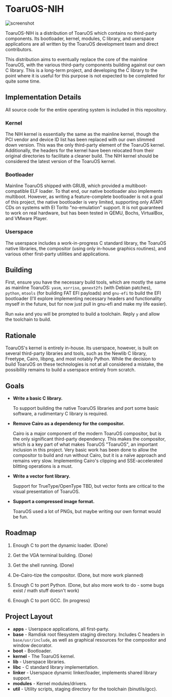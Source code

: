# ToaruOS-NIH

![screenshot](https://i.imgur.com/vwVV7sG.png)

ToaruOS-NIH is a distribution of ToaruOS which contains no third-party components. Its bootloader, kernel, modules, C library, and userspace applications are all written by the ToaruOS development team and direct contributors.

This distribution aims to eventually replace the core of the mainline ToaruOS, with the various third-party components building against our own C library. This is a long-term project, and developing the C library to the point where it is useful for this purpose is not expected to be completed for quite some time.

## Implementation Details

All source code for the entire operating system is included in this repository.

### Kernel

The NIH kernel is essentially the same as the mainline kernel, though the PCI vendor and device ID list has been replaced with our own slimmed down version. This was the only third-party element of the ToaruOS kernel. Additionally, the headers for the kernel have been relocated from their original directories to facilitate a cleaner build. The NIH kernel should be considered the latest version of the ToaruOS kernel.

### Bootloader

Mainline ToaruOS shipped with GRUB, which provided a multiboot-compatible ELF loader. To that end, our native bootloader also implements multiboot. However, as writing a feature-complete bootloader is not a goal of this project, the native bootloader is very limited, supporting only ATAPI CDs on systems with El Torito "no-emulation" support. It is not guaranteed to work on real hardware, but has been tested in QEMU, Bochs, VirtualBox, and VMware Player.

### Userspace

The userspace includes a work-in-progress C standard library, the ToaruOS native libraries, the compositor (using only in-house graphics routines), and various other first-party utilities and applications.

## Building

First, ensure you have the necessary build tools, which are mostly the same as mainline ToaruOS: `yasm`, `xorriso`, `genext2fs` (with Debian patches), `python`, `mtools` (for building FAT EFI payloads) and `gnu-efi` to build the EFI bootloader (I'll explore implementing necessary headers and functionality myself in the future, but for now just pull in gnu-efi and make my life easier).

Run `make` and you will be prompted to build a toolchain. Reply `y` and allow the toolchain to build.

## Rationale

ToaruOS's kernel is entirely in-house. Its userspace, however, is built on several third-party libraries and tools, such as the Newlib C library, Freetype, Cairo, libpng, and most notably Python. While the decision to build ToaruOS on these technologies is not at all considered a mistake, the possibility remains to build a userspace entirely from scratch.

## Goals

- **Write a basic C library.**

  To support building the native ToaruOS libraries and port some basic software, a rudimentary C library is required.

- **Remove Cairo as a dependency for the compositor.**

  Cairo is a major component of the modern ToaruOS compositor, but is the only significant third-party dependency. This makes the compositor, which is a key part of what makes ToaruOS "ToaruOS", an important inclusion in this project. Very basic work has been done to allow the compositor to build and run without Cairo, but it is a naïve approach and remains very slow. Implementing Cairo's clipping and SSE-accelerated blitting operations is a must.

- **Write a vector font library.**

  Support for TrueType/OpenType TBD, but vector fonts are critical to the visual presentation of ToaruOS.

- **Support a compressed image format.**

  ToaruOS used a lot of PNGs, but maybe writing our own format would be fun.

## Roadmap

1. Enough C to port the dynamic loader. (Done)

2. Get the VGA terminal building. (Done)

3. Get the shell running. (Done)

4. De-Cairo-tize the compositor. (Done, but more work planned)

6. Enough C to port Python. (Done, but also more work to do - some bugs exist / math stuff doesn't work)

7. Enough C to port GCC. (In progress)

## Project Layout

- **apps** - Userspace applications, all first-party.
- **base** - Ramdisk root filesystem staging directory. Includes C headers in `base/usr/include`, as well as graphical resources for the compositor and window decorator.
- **boot** - Bootloader.
- **kernel** - The ToaruOS kernel.
- **lib** - Userspace libraries.
- **libc** - C standard library implementation.
- **linker** - Userspace dynamic linker/loader, implements shared library support.
- **modules** - Kernel modules/drivers.
- **util** - Utility scripts, staging directory for the toolchain (binutils/gcc).
